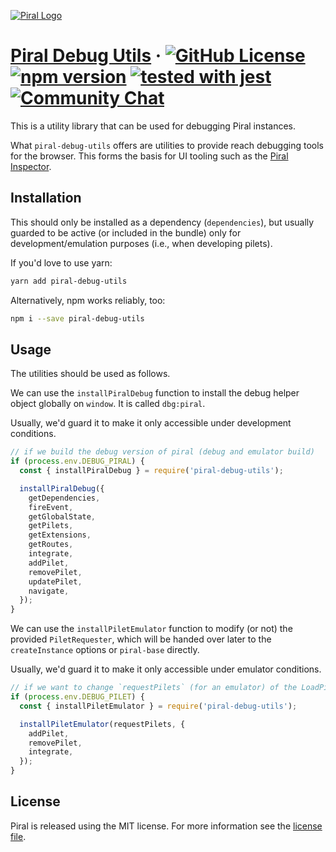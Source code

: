 [![Piral Logo](https://github.com/smapiot/piral/raw/main/docs/assets/logo.png)](https://piral.io)

# [Piral Debug Utils](https://piral.io) &middot; [![GitHub License](https://img.shields.io/badge/license-MIT-blue.svg)](https://github.com/smapiot/piral/blob/main/LICENSE) [![npm version](https://img.shields.io/npm/v/piral-debug-utils.svg?style=flat)](https://www.npmjs.com/package/piral-debug-utils) [![tested with jest](https://img.shields.io/badge/tested_with-jest-99424f.svg)](https://jestjs.io) [![Community Chat](https://dcbadge.vercel.app/api/server/kKJ2FZmK8t?style=flat)](https://discord.gg/kKJ2FZmK8t)

This is a utility library that can be used for debugging Piral instances.

What `piral-debug-utils` offers are utilities to provide reach debugging tools for the browser. This forms the basis for UI tooling such as the [Piral Inspector](https://github.com/smapiot/piral-inspector).

## Installation

This should only be installed as a dependency (`dependencies`), but usually guarded to be active (or included in the bundle) only for development/emulation purposes (i.e., when developing pilets).

If you'd love to use yarn:

```sh
yarn add piral-debug-utils
```

Alternatively, npm works reliably, too:

```sh
npm i --save piral-debug-utils
```

## Usage

The utilities should be used as follows.

We can use the `installPiralDebug` function to install the debug helper object globally on `window`. It is called `dbg:piral`.

Usually, we'd guard it to make it only accessible under development conditions.

```js
// if we build the debug version of piral (debug and emulator build)
if (process.env.DEBUG_PIRAL) {
  const { installPiralDebug } = require('piral-debug-utils');

  installPiralDebug({
    getDependencies,
    fireEvent,
    getGlobalState,
    getPilets,
    getExtensions,
    getRoutes,
    integrate,
    addPilet,
    removePilet,
    updatePilet,
    navigate,
  });
}
```

We can use the `installPiletEmulator` function to modify (or not) the provided `PiletRequester`, which will be handed over later to the `createInstance` options or `piral-base` directly.

Usually, we'd guard it to make it only accessible under emulator conditions.

```js
// if we want to change `requestPilets` (for an emulator) of the LoadPiletsOptions
if (process.env.DEBUG_PILET) {
  const { installPiletEmulator } = require('piral-debug-utils');

  installPiletEmulator(requestPilets, {
    addPilet,
    removePilet,
    integrate,
  });
}
```

## License

Piral is released using the MIT license. For more information see the [license file](./LICENSE).

